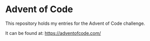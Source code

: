 # Advent of Code

This repository holds my entries for the Advent of Code challenge.

It can be found at: https://adventofcode.com/
